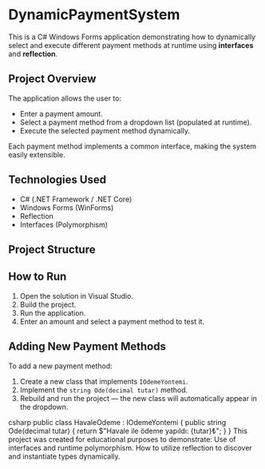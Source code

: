 # DynamicPaymentSystem

This is a C# Windows Forms application demonstrating how to dynamically select and execute different payment methods at runtime using **interfaces** and **reflection**.

## Project Overview

The application allows the user to:
- Enter a payment amount.
- Select a payment method from a dropdown list (populated at runtime).
- Execute the selected payment method dynamically.

Each payment method implements a common interface, making the system easily extensible.

## Technologies Used

- C# (.NET Framework / .NET Core)
- Windows Forms (WinForms)
- Reflection
- Interfaces (Polymorphism)

## Project Structure


## How to Run

1. Open the solution in Visual Studio.
2. Build the project.
3. Run the application.
4. Enter an amount and select a payment method to test it.

## Adding New Payment Methods

To add a new payment method:
1. Create a new class that implements `IOdemeYontemi`.
2. Implement the `string Ode(decimal tutar)` method.
3. Rebuild and run the project — the new class will automatically appear in the dropdown.

csharp
public class HavaleOdeme : IOdemeYontemi
{
    public string Ode(decimal tutar)
    {
        return $"Havale ile ödeme yapıldı: {tutar}₺";
    }
}
This project was created for educational purposes to demonstrate:
Use of interfaces and runtime polymorphism.
How to utilize reflection to discover and instantiate types dynamically.
